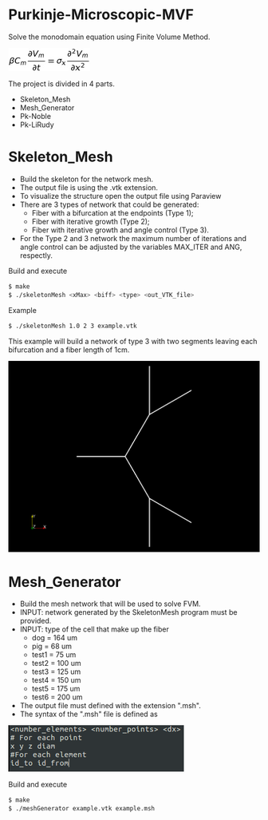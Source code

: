 # Purkinje-Microscopic-MVF

Solve the monodomain equation using Finite Volume Method. 

![Monodomain equation](img/monodomain.jpg)

The project is divided in 4 parts.

- Skeleton_Mesh
- Mesh_Generator
- Pk-Noble
- Pk-LiRudy

# Skeleton_Mesh

- Build the skeleton for the network mesh.
- The output file is using the .vtk extension.
- To visualize the structure open the output file using Paraview
- There are 3 types of network that could be generated:
  - Fiber with a bifurcation at the endpoints (Type 1);
  - Fiber with iterative growth (Type 2);
  - Fiber with iterative growth and angle control (Type 3). 
- For the Type 2 and 3 network the maximum number of iterations and angle control can be adjusted by the variables MAX_ITER and ANG, respectly.

Build and execute

```sh
$ make
$ ./skeletonMesh <xMax> <biff> <type> <out_VTK_file>
```

Example
```sh
$ ./skeletonMesh 1.0 2 3 example.vtk
```
This example will build a network of type 3 with two segments leaving each bifurcation and a fiber length of 1cm.

![Generated network](img/net1.png)

# Mesh_Generator

  - Build the mesh network that will be used to solve FVM.
  - INPUT: network generated by the SkeletonMesh program must be provided.
  - INPUT: type of the cell that make up the fiber
    - dog = 164 um
    - pig = 68 um
    - test1 = 75 um
    - test2 = 100 um
    - test3 = 125 um
    - test4 = 150 um
    - test5 = 175 um
    - test6 = 200 um
  - The output file must defined with the extension ".msh".
  - The syntax of the ".msh" file is defined as

![Generated network](img/mesh_structure.png)

Build and execute
```sh
$ make
$ ./meshGenerator example.vtk example.msh
```

